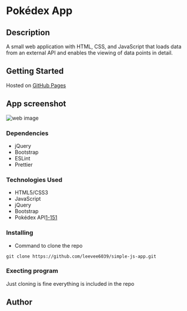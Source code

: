 # Pokédex App

## Description

A small web application with HTML, CSS, and JavaScript that loads data from an external API and enables the viewing of data points in detail.

## Getting Started

Hosted on [GitHub Pages](https://leevee6039.github.io/simple-js-app/ 'GitHub Pages')

## App screenshot

![web image]()

### Dependencies

- jQuery
- Bootstrap
- ESLint
- Prettier

### Technologies Used

- HTML5/CSS3
- JavaScript
- jQuery
- Bootstrap
- Pokédex API[1-151](https://pokeapi.co/api/v2/pokemon/?limit=150)

### Installing

- Command to clone the repo

```
git clone https://github.com/leevee6039/simple-js-app.git
```

### Execting program

Just cloning is fine everything is included in the repo

## Author

